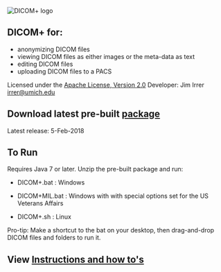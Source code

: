 ![DICOM+ logo](docs/images/DICOM%2B128x128.png)

## DICOM+ for:
* anonymizing DICOM files
* viewing DICOM files as either images or the meta-data as text
* editing DICOM files
* uploading DICOM files to a PACS


Licensed under the <a href="https://www.apache.org/licenses/LICENSE-2.0">Apache License, Version 2.0</a>
Developer: Jim Irrer  irrer@umich.edu

## Download latest pre-built <a href="https://github.com/irrer/DICOMClient/blob/master/prebuilt_packages/dicomclient-1.0.55_Install.zip?raw=true">package</a>
Latest release: 5-Feb-2018

## To Run
Requires Java 7 or later.  Unzip the pre-built package and run:

* DICOM+.bat     : Windows
     
* DICOM+MIL.bat  : Windows with with special options set for the US Veterans Affairs
     
* DICOM+.sh      : Linux

Pro-tip: Make a shortcut to the bat on your desktop, then drag-and-drop DICOM files and folders to run it.


## View <a href="http://htmlpreview.github.io/?https://github.com/irrer/DICOMClient/blob/master/docs/user_manual/user_manual_1.0.53/output/index.html">Instructions and how to's</a>
